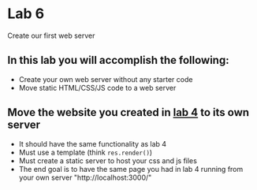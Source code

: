 # Lab 6
Create our first web server

## In this lab you will accomplish the following:
 - Create your own web server without any starter code
 - Move static HTML/CSS/JS code to a web server
 
## Move the website you created in [lab 4](https://github.com/kayashaolu/webarch-lab-4) to its own server
 - It should have the same functionality as lab 4
 - Must use a template (think ```res.render()```)
 - Must create a static server to host your css and js files
 - The end goal is to have the same page you had in lab 4 running from your own server "http://localhost:3000/"
